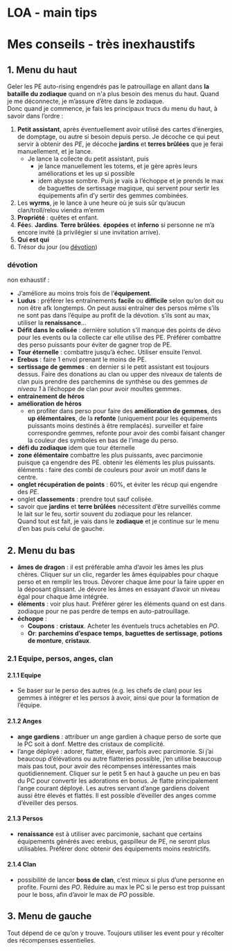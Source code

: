 <h1 id="loa---main-tips">LOA - main tips</h1>
<h1 id="mes-conseils---très-inexhaustifs">Mes conseils - très inexhaustifs</h1>
<h2 id="menu-du-haut">1. Menu du haut</h2>
<p>Geler les PE auto-rising engendrés pas le patrouillage en allant dans <strong>la bataille du zodiaque</strong> quand on n'a plus besoin des menus du haut. Quand je me déconnecte, je m’assure d’être dans le zodiaque.<br>
Donc quand je commence, je fais les principaux trucs du menu du haut, à savoir dans l’ordre :</p>
<ol>
<li><strong>Petit assistant</strong>, après éventuellement avoir utilisé des cartes d’énergies, de domptage, ou autre si besoin depuis perso. Je décoche ce qui peut servir à obtenir des <em>PE</em>, je décoche <strong>jardins</strong> et <strong>terres brûlées</strong> que je ferai manuellement, et je lance.
<ul>
<li>Je lance la collecte du petit assistant, puis
<ul>
<li>je lance manuellement les totems, et je gère après leurs améliorations et les up si possible</li>
<li>idem abysse sombre. Puis je vais à l’échoppe et je prends le max de baguettes de sertissage magique, qui servent pour sertir les équipements afin d’y sertir des gemmes combinées.</li>
</ul>
</li>
</ul>
</li>
<li>Les <strong>wyrms</strong>, je le lance à une heure où je suis sûr qu’aucun clan/troll/relou viendra m’emm</li>
<li><strong>Propriété</strong> : quêtes et enfant.</li>
<li><strong>Fée</strong>s. <strong>Jardins</strong>. <strong>Terre brûlées</strong>. <strong>épopées</strong> et <strong>inferno</strong> si personne ne m’a encore invité (à privilégier si une invitation arrive).</li>
<li><strong>Qui est qui</strong></li>
  <li>Trésor du jour (ou <a href="#devo">dévotion</a>)</li>
</ol>
<h3 id="devo">dévotion</h3>
<p>non exhaustif :</p>
<ul>
<li>J’améliore au moins trois fois de l’<strong>équipement</strong>.</li>
<li><strong>Ludus</strong> : préférer les entraînements <strong>facile</strong> ou <strong>difficile</strong> selon qu’on doit ou non être afk longtemps. On peut aussi entraîner des persos même s’ils ne sont pas dans l’équipe au profit de la dévotion. s’ils sont au max, utiliser la <strong>renaissance</strong>…</li>
<li><strong>Défit dans le colisée</strong> : dernière solution s’il manque des points de dévo pour les events ou la collecte car elle utilise des PE. Préférer combattre des perso puissants pour éviter de gagner trop de PE.</li>
<li><strong>Tour éternelle</strong> : combattre jusqu’à échec. Utiliser ensuite l’envol.</li>
<li><strong>Erebus</strong> : faire 1 envol prenant le moins de PE.</li>
<li><strong>sertissage de gemmes</strong> : en dernier si le petit assistant est toujours dessus. Faire des donations au clan ou upper des niveaux de talents de clan puis prendre des parchemins de synthèse ou des gemmes <em>de niveau 1</em> à l’échoppe de clan pour avoir moultes gemmes.</li>
<li><strong>entrainement de héros</strong></li>
<li><strong>amélioration de héros</strong>
<ul>
<li>en profiter dans perso pour faire des <strong>amélioration de gemmes</strong>, des <strong>up élémentaires</strong>, de la <strong>refonte</strong> (uniquement pour les équipements puissants moins destinés à être remplacés). surveiller et faire correspondre gemmes, refonte pour avoir des combi faisant changer la couleur des symboles en bas de l’image du perso.</li>
</ul>
</li>
<li><strong>défi du zodiaque</strong> idem que tour éternelle</li>
<li><strong>zone élémentaire</strong> combattre les plus puissants, avec parcimonie puisque ça engendre des PE. obtenir les éléments les plus puissants. éléments : faire des combi de couleurs pour avoir un motif dans le centre.</li>
<li><strong>onglet récupération de points</strong> : 60%, et éviter les récup qui engendre des <em>PE</em>.</li>
<li>onglet <strong>classements</strong> : prendre tout sauf colisée.</li>
<li>savoir que <strong>jardins</strong> et <strong>terre brûlées</strong> nécessitent d’être surveillés comme le lait sur le feu, sortir souvent du zodiaque pour les relancer.<br>
Quand tout est fait, je vais dans le <strong>zodiaque</strong> et je continue sur le menu d’en bas puis celui de gauche.</li>
</ul>
<h2 id="menu-du-bas">2. Menu du bas</h2>
<ul>
<li><strong>âmes de dragon</strong> : il est préférable amha d’avoir les âmes les plus chères. Cliquer sur un clic, regarder les âmes équipables pour chaque perso et en remplir les trous. Dévorer chaque âme pour la faire upper en la déposant glissant. Je dévore les âmes en essayant d’avoir un niveau égal pour chaque âme intégrée.</li>
<li><strong>éléments</strong> : voir plus haut. Préférer gérer les éléments quand on est dans zodiaque pour ne pas perdre de temps en auto-patrouillage.</li>
<li><strong>échoppe</strong> :
<ul>
<li><strong>Coupons</strong> : <strong>cristaux</strong>. Acheter les éventuels trucs achetables en <em>PO</em>.</li>
<li><strong>Or</strong>: <strong>parchemins d’espace temps</strong>, <strong>baguettes de sertissage</strong>, <strong>potions de monture</strong>, <strong>cristaux</strong>.</li>
</ul>
</li>
</ul>
<h3 id="equipe-persos-anges-clan">2.1 Equipe, persos, anges, clan</h3>
<h4 id="equipe">2.1.1 Equipe</h4>
<ul>
<li>Se baser sur le perso des autres (e.g. les chefs de clan) pour les  gemmes à intégrer et les persos à avoir, ainsi que pour la formation de l’équipe.</li>
</ul>
<h4 id="anges">2.1.2 Anges</h4>
<ul>
<li><strong>ange gardiens</strong> : attribuer un ange gardien à chaque perso de sorte que le PC soit à donf. Mettre des cristaux de complicité.</li>
<li>l’ange déployé : adorer, flatter, élever, parfois avec parcimonie. Si j’ai beaucoup d’élévations ou autre flatteries possible, j’en utilise beaucoup mais pas tout, pour avoir des récompenses intéressantes mais quotidiennement. Cliquer sur le petit 5 en haut à gauche un peu en bas du PC pour convertir les adorations en bonus. Je flatte principalement l’ange courant déployé. Les autres servant d’ange gardiens doivent aussi être élevés et flattés. Il est possible d’éveiller des anges comme d’éveiller des persos.</li>
</ul>
<h4 id="persos">2.1.3 Persos</h4>
<ul>
<li><strong>renaissance</strong> est à utiliser avec parcimonie, sachant que certains équipements générés avec erebus, gaspilleur de PE, ne seront plus utilisables. Préférer donc obtenir des équipements moins restrictifs.</li>
</ul>
<h4 id="clan">2.1.4 Clan</h4>
<ul>
<li>possibilité de lancer <strong>boss de clan</strong>, c’est mieux si plus d’une personne en profite. Fourni des <em>PO</em>. Réduire au max le PC si le perso est trop puissant pour le boss, afin d’avoir le max de <em>PO</em> possible.</li>
</ul>
<h2 id="menu-de-gauche">3. Menu de gauche</h2>
<p>Tout dépend de ce qu’on y trouve. Toujours utiliser les event pour y récolter des récompenses essentielles.</p>

